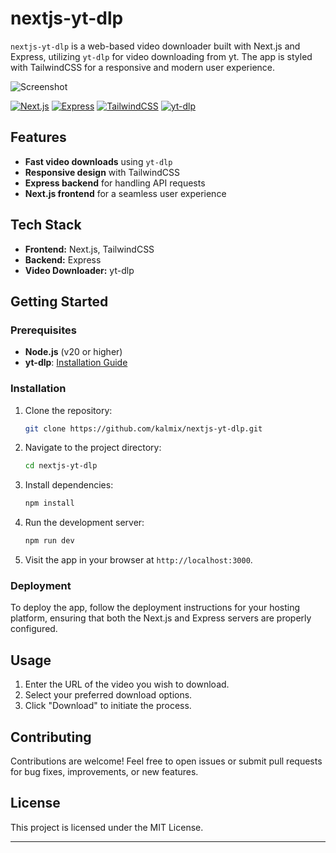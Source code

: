 # nextjs-yt-dlp

`nextjs-yt-dlp` is a web-based video downloader built with Next.js and Express, utilizing `yt-dlp` for video downloading from yt. The app is styled with TailwindCSS for a responsive and modern user experience.

![Screenshot](https://ucarecdn.com/76422637-49e1-4313-bc68-53c9cc329e57/Screenshot20241027214807.png)

[![Next.js](https://img.shields.io/badge/Next.js-20.0+-black.svg?style=for-the-badge&logo=next.js)](https://nextjs.org/)
[![Express](https://img.shields.io/badge/Express-4.21.0-lightgrey.svg?style=for-the-badge&logo=express)](https://expressjs.com/)
[![TailwindCSS](https://img.shields.io/badge/TailwindCSS-3.4.1+-blue.svg?style=for-the-badge&logo=tailwind-css)](https://tailwindcss.com/)
[![yt-dlp](https://img.shields.io/badge/yt--dlp-2024+-yellow.svg?style=for-the-badge&logo=youtube)](https://github.com/yt-dlp/yt-dlp)

## Features

- **Fast video downloads** using `yt-dlp`
- **Responsive design** with TailwindCSS
- **Express backend** for handling API requests
- **Next.js frontend** for a seamless user experience

## Tech Stack

- **Frontend:** Next.js, TailwindCSS
- **Backend:** Express
- **Video Downloader:** yt-dlp

## Getting Started

### Prerequisites

- **Node.js** (v20 or higher)
- **yt-dlp**: [Installation Guide](https://github.com/yt-dlp/yt-dlp#installation)

### Installation

1. Clone the repository:

    ```bash
    git clone https://github.com/kalmix/nextjs-yt-dlp.git
    ```

2. Navigate to the project directory:

    ```bash
    cd nextjs-yt-dlp
    ```

3. Install dependencies:

    ```bash
    npm install
    ```

4. Run the development server:

    ```bash
    npm run dev
    ```

5. Visit the app in your browser at `http://localhost:3000`.

### Deployment

To deploy the app, follow the deployment instructions for your hosting platform, ensuring that both the Next.js and Express servers are properly configured.

## Usage

1. Enter the URL of the video you wish to download.
2. Select your preferred download options.
3. Click "Download" to initiate the process.

## Contributing

Contributions are welcome! Feel free to open issues or submit pull requests for bug fixes, improvements, or new features.

## License

This project is licensed under the MIT License.

---
